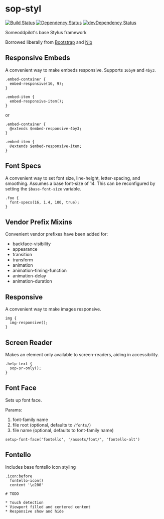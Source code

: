 sop-styl
========

[![Build Status](https://travis-ci.org/someoddpilotinc/sop-styl.svg?branch=master)](https://travis-ci.org/someoddpilotinc/sop-styl)
[![Dependency Status](https://david-dm.org/someoddpilotinc/sop-styl.svg)](https://david-dm.org/someoddpilotinc/sop-styl)
[![devDependency Status](https://david-dm.org/someoddpilotinc/sop-styl/dev-status.svg)](https://david-dm.org/someoddpilotinc/sop-styl#info=devDependencies)

Someoddpilot's base Stylus framework

Borrowed liberally from [Bootstrap](http://getbootstrap.com) and [Nib](https://github.com/tj/nib)

## Responsive Embeds

A convenient way to make embeds responsive. Supports `16by9` and `4by3`.

```stylus
.embed-container {
  embed-responsive(16, 9);
}

.embed-item {
  embed-responsive-item();
}
```

or

```stylus
.embed-container {
  @extends $embed-responsive-4by3;
}

.embed-item {
  @extends $embed-responsive-item;
}
```

## Font Specs

A convenient way to set font size, line-height, letter-spacing, and smoothing. Assumes a base font-size of 14. This can be reconfigured by setting the `$base-font-size` variable.

```stylus
.foo {
  font-specs(16, 1.4, 100, true);
}
```

## Vendor Prefix Mixins

Convenient vendor prefixes have been added for:

* backface-visibility
* appearance
* transition
* transform
* animation
* animation-timing-function
* animation-delay
* animation-duration

## Responsive

A convenient way to make images responsive.

```stylus
img {
  img-responsive();
}
```

## Screen Reader

Makes an element only available to screen-readers, aiding in accessibility.

```stylus
.help-text {
  sop-sr-only();
}
```

## Font Face

Sets up font face.

Params:

1. font-family name
2. file root (optional, defaults to `/fonts/`)
3. file name (optional, defaults to font-family name)

```stylus
setup-font-face('fontello', '/assets/font/', 'fontello-alt')
```

## Fontello

Includes base fontello icon styling

```stylus
.icon:before
  fontello-icon()
  content '\e200'

# TODO

* Touch detection
* Viewport filled and centered content
* Responsive show and hide

